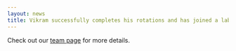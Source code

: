 ```yaml
---
layout: news
title: Vikram successfully completes his rotations and has joined a lab for his PhD work focusing on genomics. Best of luck in your future pursuits Vikram! 
---
```


Check out our <a href="/team">team page</a> for more details.
